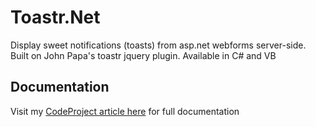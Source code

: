# Toastr.Net
Display sweet notifications (toasts) from asp.net webforms server-side. Built on John Papa's toastr jquery plugin.
Available in C# and VB

## Documentation
Visit my [CodeProject article here](https://www.codeproject.com/articles/1139528/toastr-net-yet-another-notification-plugin-extende) for full documentation
